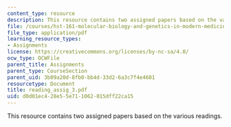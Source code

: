 ```yaml
---
content_type: resource
description: This resource contains two assigned papers based on the various readings.
file: /courses/hst-161-molecular-biology-and-genetics-in-modern-medicine-fall-2007/d0d01ec428e55e711062015dff22ca15_reading_assig_3.pdf
file_type: application/pdf
learning_resource_types:
- Assignments
license: https://creativecommons.org/licenses/by-nc-sa/4.0/
ocw_type: OCWFile
parent_title: Assignments
parent_type: CourseSection
parent_uid: 3b09a20d-8fb0-bb4d-33d2-6a3c7f4e4601
resourcetype: Document
title: reading_assig_3.pdf
uid: d0d01ec4-28e5-5e71-1062-015dff22ca15
---
```

This resource contains two assigned papers based on the various readings.